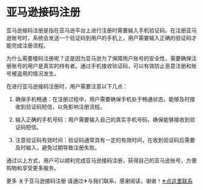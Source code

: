 # 亚马逊接码注册

亚马逊接码注册是指在亚马逊平台上进行注册时需要输入手机验证码。在注册亚马逊账号时，系统会发送一个验证码到用户的手机上，用户需要输入正确的验证码才能完成注册流程。

为什么需要接码注册呢？这是因为亚马逊为了保障用户账号的安全性，需要确保注册账号的用户是真实的持有者。通过手机接收验证码，可以有效防止恶意注册和账号被盗用的情况发生。

在进行亚马逊接码注册时，用户需要注意以下几点：

1. 确保手机畅通：在注册过程中，用户需要确保手机处于畅通状态，能够及时接收到验证码短信，以免影响注册流程。

2. 输入正确的手机号码：用户需要输入自己的真实手机号码，确保能够接收到验证码短信。

3. 注意验证码有效时间：验证码通常具有一定的有效时间，在收到验证码后需要及时输入，避免过期导致注册失败。

通过以上方式，用户可以顺利完成亚马逊接码注册，获得自己的亚马逊账号，方便购物和享受更多服务。

更多 关于亚马逊接码注册 请通过✈与我们联系，感谢阅读，谢谢！[✈点这里联系](https://ss.k02.cc)